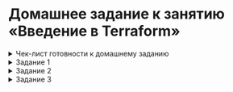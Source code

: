 # Домашнее задание к занятию «Введение в Terraform»

<details><summary>Чек-лист готовности к домашнему заданию</summary>


   1. Версия Terraform
      
   ![](https://github.com/Granit16/terraform_01/blob/main/screenshots/terraform_version.png)

      
   2. Копия git-репозитория выполнена
   
   ![](https://github.com/Granit16/terraform_01/blob/main/screenshots/git.png)

      
   3. Версия Docker

   ![](https://github.com/Granit16/terraform_01/blob/main/screenshots/docker_version.png)

</details>



<details><summary>Задание 1</summary>
   
   Cекретное содержимое созданного ресурса random_password:
   
   
   ```"result": "AYPtqdoMSKtwHD09"```

</details>



<details><summary>Задание 2</summary>

</details>



<details><summary>Задание 3</summary>

</details>
